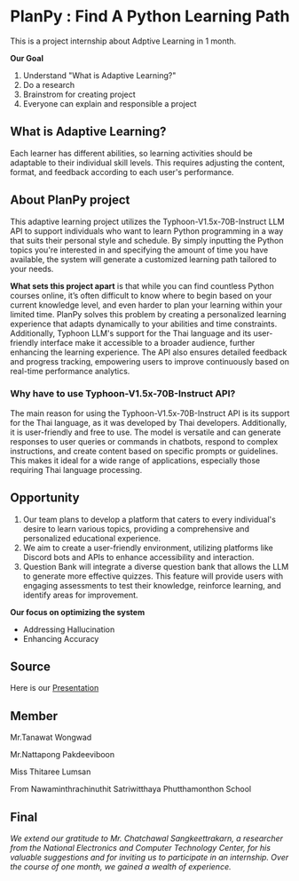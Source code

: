 # PlanPy : Find A Python Learning Path
This is a project internship about Adptive Learning in 1 month.

**Our Goal**
1. Understand "What is Adaptive Learning?"
2. Do a research
3. Brainstrom for creating project
4. Everyone can explain and responsible a project

## What is Adaptive Learning?
Each learner has different abilities, so learning activities should be adaptable to their individual skill levels. This requires adjusting the content, format, and feedback according to each user's performance.

## About PlanPy project
This adaptive learning project utilizes the Typhoon-V1.5x-70B-Instruct LLM API to support individuals who want to learn Python programming in a way that suits their personal style and schedule. By simply inputting the Python topics you're interested in and specifying the amount of time you have available, the system will generate a customized learning path tailored to your needs.

**What sets this project apart** is that while you can find countless Python courses online, it’s often difficult to know where to begin based on your current knowledge level, and even harder to plan your learning within your limited time. PlanPy solves this problem by creating a personalized learning experience that adapts dynamically to your abilities and time constraints. Additionally, Typhoon LLM's support for the Thai language and its user-friendly interface make it accessible to a broader audience, further enhancing the learning experience. The API also ensures detailed feedback and progress tracking, empowering users to improve continuously based on real-time performance analytics.

### Why have to use Typhoon-V1.5x-70B-Instruct API? ###
The main reason for using the Typhoon-V1.5x-70B-Instruct API is its support for the Thai language, as it was developed by Thai developers. Additionally, it is user-friendly and free to use. The model is versatile and can generate responses to user queries or commands in chatbots, respond to complex instructions, and create content based on specific prompts or guidelines. This makes it ideal for a wide range of applications, especially those requiring Thai language processing.

## Opportunity ##
1. Our team plans to develop a platform that caters to every individual's desire to learn various topics, providing a comprehensive and personalized educational experience.
2. We aim to create a user-friendly environment, utilizing platforms like Discord bots and APIs to enhance accessibility and interaction.
3. Question Bank will integrate a diverse question bank that allows the LLM to generate more effective quizzes. This feature will provide users with engaging assessments to test their knowledge, reinforce learning, and identify areas for improvement.

**Our focus on optimizing the system**
  * Addressing Hallucination
  * Enhancing Accuracy

## Source ##
Here is our [Presentation](https://www.canva.com/design/DAGT_p843FA/Y6y_e4gWoSdm6mL9IcT3OQ/edit?utm_content=DAGT_p843FA&utm_campaign=designshare&utm_medium=link2&utm_source=sharebutton)

## Member ##
Mr.Tanawat Wongwad

Mr.Nattapong  Pakdeeviboon

Miss Thitaree Lumsan

From Nawaminthrachinuthit Satriwitthaya Phutthamonthon School

## Final ##
*We extend our gratitude to Mr. Chatchawal Sangkeettrakarn, a researcher from the National Electronics and Computer Technology Center, for his valuable suggestions and for inviting us to participate in an internship. Over the course of one month, we gained a wealth of experience.*

